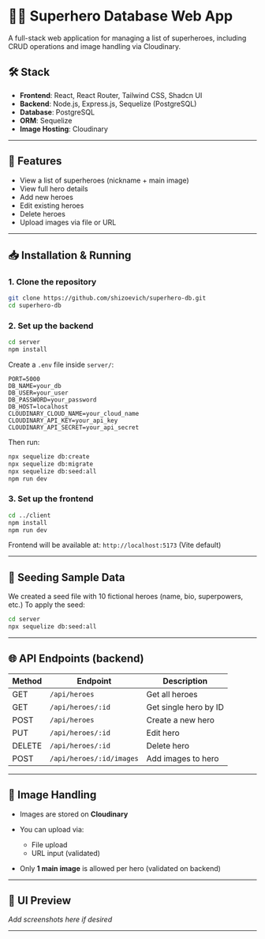 # 🦸‍♀️ Superhero Database Web App

A full-stack web application for managing a list of superheroes, including CRUD operations and image handling via Cloudinary.

## 🛠 Stack

* **Frontend**: React, React Router, Tailwind CSS, Shadcn UI
* **Backend**: Node.js, Express.js, Sequelize (PostgreSQL)
* **Database**: PostgreSQL
* **ORM**: Sequelize
* **Image Hosting**: Cloudinary

---

## 🚀 Features

* View a list of superheroes (nickname + main image)
* View full hero details
* Add new heroes 
* Edit existing heroes
* Delete heroes
* Upload images via file or URL


---

## 📥 Installation & Running

### 1. Clone the repository

```bash
git clone https://github.com/shizoevich/superhero-db.git
cd superhero-db
```

### 2. Set up the backend

```bash
cd server
npm install
```

Create a `.env` file inside `server/`:

```env
PORT=5000
DB_NAME=your_db
DB_USER=your_user
DB_PASSWORD=your_password
DB_HOST=localhost
CLOUDINARY_CLOUD_NAME=your_cloud_name
CLOUDINARY_API_KEY=your_api_key
CLOUDINARY_API_SECRET=your_api_secret
```

Then run:

```bash
npx sequelize db:create
npx sequelize db:migrate
npx sequelize db:seed:all 
npm run dev
```

### 3. Set up the frontend

```bash
cd ../client
npm install
npm run dev
```

Frontend will be available at:
`http://localhost:5173` (Vite default)

---

## 🧪 Seeding Sample Data

We created a seed file with 10 fictional heroes (name, bio, superpowers, etc.)
To apply the seed:

```bash
cd server
npx sequelize db:seed:all
```

---

## 🌐 API Endpoints (backend)

| Method | Endpoint                 | Description           |
| ------ | ------------------------ | --------------------- |
| GET    | `/api/heroes`            | Get all heroes        |
| GET    | `/api/heroes/:id`        | Get single hero by ID |
| POST   | `/api/heroes`            | Create a new hero     |
| PUT    | `/api/heroes/:id`        | Edit hero             |
| DELETE | `/api/heroes/:id`        | Delete hero           |
| POST   | `/api/heroes/:id/images` | Add images to hero    |

---

## 📸 Image Handling

* Images are stored on **Cloudinary**
* You can upload via:

  * File upload
  * URL input (validated)
* Only **1 main image** is allowed per hero (validated on backend)

---

## 📸 UI Preview

*Add screenshots here if desired*

---


